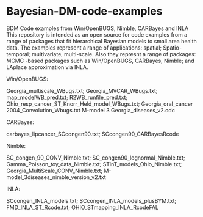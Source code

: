 # Bayesian-DM-code-examples
BDM Code examples from Win/OpenBUGS, Nimble, CARBayes and INLA
This repository is intended as an open source for code examples from a range of packages that fit hierarchical Bayesian models to small area health data. The examples represent a range of applications: spatial; Spatio-temporal; multivariate, multi-scale. Also they represnt a range of packages:  MCMC -based packages such as Win/OpenBUGS, CARBayes, Nimble; and LAplace approximation via INLA.

Win/OpenBUGS:

Georgia_multiscale_WBugs.txt;
Georgia_MVCAR_WBugs.txt;
map_modelWB_pred.txt;
R2WB_runfile_pred.txt;
Ohio_resp_cancer_ST_Knorr_Held_model_WBugs.txt;
Georgia_oral_cancer 2004_Convolution_Wbugs.txt
M-model 3 Georgia_diseases_v2.odc

CARBayes:

carbayes_lipcancer_SCcongen90.txt;
SCcongen90_CARBayesRcode

Nimble:

SC_congen_90_CONV_Nimble.txt;
SC_congen90_lognormal_Nimble.txt;
Gamma_Poisson_toy_data_Nimble.txt;
STinT_models_Ohio_Nimble.txt;
Georgia_MultiScale_CONV_Nimble.txt;
M-model_3diseases_nimble_version_v2.txt

INLA:

SCcongen_INLA_models.txt;
SCcongen_INLA_models_plusBYM.txt;
FMD_INLA_ST_Rcode.txt;
OHIO_STmapping_INLA_RcodeFAL

